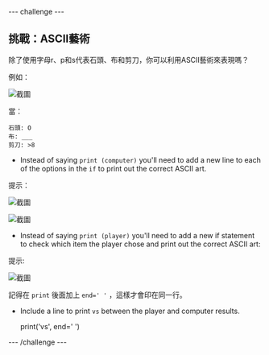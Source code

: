 \--- challenge \---

## 挑戰：ASCII藝術

除了使用字母r、p和s代表石頭、布和剪刀，你可以利用ASCII藝術來表現嗎？

例如：

![截圖](images/rps-ascii-challenge.png)

當：

    石頭: O
    布: ___
    剪刀: >8
    

+ Instead of saying `print (computer)` you'll need to add a new line to each of the options in the `if` to print out the correct ASCII art. 

提示：

![截圖](images/rps-ascii-rock.png)

![截圖](images/rps-comment-computer.png)

+ Instead of saying `print (player)` you'll need to add a new if statement to check which item the player chose and print out the correct ASCII art:

提示:

![截圖](images/rps-player-ascii.png)

記得在 `print` 後面加上 `end=' '` ，這樣才會印在同一行。

+ Include a line to print `vs` between the player and computer results.

    print('vs', end=' ')
    

\--- /challenge \---